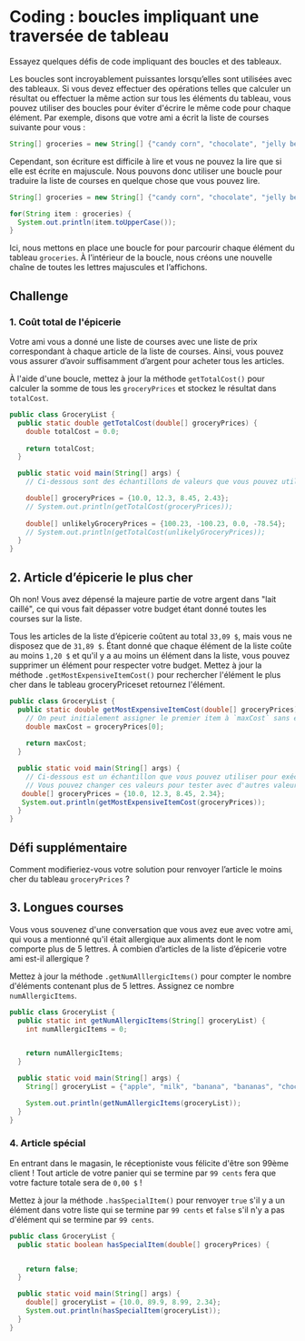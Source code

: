 # Coding : boucles impliquant une traversée de tableau

Essayez quelques défis de code impliquant des boucles et des tableaux.

Les boucles sont incroyablement puissantes lorsqu’elles sont utilisées avec des tableaux. Si vous devez effectuer des opérations telles que calculer un résultat ou effectuer la même action sur tous les éléments du tableau, vous pouvez utiliser des boucles pour éviter d'écrire le même code pour chaque élément. Par exemple, disons que votre ami a écrit la liste de courses suivante pour vous :

```java
String[] groceries = new String[] {"candy corn", "chocolate", "jelly beans", "cookies"};
```

Cependant, son écriture est difficile à lire et vous ne pouvez la lire que si elle est écrite en majuscule. Nous pouvons donc utiliser une boucle pour traduire la liste de courses en quelque chose que vous pouvez lire.

```java
String[] groceries = new String[] {"candy corn", "chocolate", "jelly beans", "cookies"};

for(String item : groceries) {
  System.out.println(item.toUpperCase());
}
```

Ici, nous mettons en place une boucle for pour parcourir chaque élément du tableau `groceries`. À l’intérieur de la boucle, nous créons une nouvelle chaîne de toutes les lettres majuscules et l’affichons.

## Challenge

### 1. Coût total de l'épicerie

Votre ami vous a donné une liste de courses avec une liste de prix correspondant à chaque article de la liste de courses. Ainsi, vous pouvez vous assurer d’avoir suffisamment d’argent pour acheter tous les articles.

À l'aide d'une boucle, mettez à jour la méthode `getTotalCost()` pour calculer la somme de tous les `groceryPrices` et stockez le résultat dans `totalCost`.

```java
public class GroceryList {
  public static double getTotalCost(double[] groceryPrices) {
    double totalCost = 0.0;
    
    return totalCost;
  }

  public static void main(String[] args) {
    // Ci-dessous sont des échantillons de valeurs que vous pouvez utiliser pour exécuter votre code.

    double[] groceryPrices = {10.0, 12.3, 8.45, 2.43};
    // System.out.println(getTotalCost(groceryPrices));
    
    double[] unlikelyGroceryPrices = {100.23, -100.23, 0.0, -78.54};
    // System.out.println(getTotalCost(unlikelyGroceryPrices));
  }
}
```

## 2. Article d’épicerie le plus cher

Oh non! Vous avez dépensé la majeure partie de votre argent dans "lait caillé", ce qui vous fait dépasser votre budget étant donné toutes les courses sur la liste.

Tous les articles de la liste d’épicerie coûtent au total `33,09 $`, mais vous ne disposez que de `31,89 $`. Étant donné que chaque élément de la liste coûte au moins `1,20 $` et qu'il y a au moins un élément dans la liste, vous pouvez supprimer un élément pour respecter votre budget. Mettez à jour la méthode `.getMostExpensiveItemCost()` pour rechercher l'élément le plus cher dans le tableau groceryPriceset retournez l'élément.

```java
public class GroceryList {
  public static double getMostExpensiveItemCost(double[] groceryPrices) {
    // On peut initialement assigner le premier item à `maxCost` sans erreur parce qu'on part du postulat qu'on a au moins un item dans le tableau 
    double maxCost = groceryPrices[0];
    
    return maxCost;
  }

  public static void main(String[] args) {
    // Ci-dessous est un échantillon que vous pouvez utiliser pour exécuter votre code
    // Vous pouvez changer ces valeurs pour tester avec d'autres valeurs
   double[] groceryPrices = {10.0, 12.3, 8.45, 2.34};
   System.out.println(getMostExpensiveItemCost(groceryPrices));
  }
}

```

## Défi supplémentaire
Comment modifieriez-vous votre solution pour renvoyer l’article le moins cher du tableau `groceryPrices` ?

## 3. Longues courses
 
Vous vous souvenez d'une conversation que vous avez eue avec votre ami, qui vous a mentionné qu'il était allergique aux aliments dont le nom comporte plus de 5 lettres. À combien d’articles de la liste d’épicerie votre ami est-il allergique ?

Mettez à jour la méthode `.getNumAlllergicItems()` pour compter le nombre d'éléments contenant plus de 5 lettres. Assignez ce nombre `numAllergicItems`.

```java
public class GroceryList {
  public static int getNumAllergicItems(String[] groceryList) {
    int numAllergicItems = 0;


    return numAllergicItems;
  }

  public static void main(String[] args) {
    String[] groceryList = {"apple", "milk", "banana", "bananas", "chocolate"};

    System.out.println(getNumAllergicItems(groceryList));
  }
}
```

### 4. Article spécial

En entrant dans le magasin, le réceptioniste vous félicite d'être son 99ème client ! Tout article de votre panier qui se termine par `99 cents` fera que votre facture totale sera de `0,00 $` !

Mettez à jour la méthode `.hasSpecialItem()` pour renvoyer `true` s'il y a un élément dans votre liste qui se termine par `99 cents` et `false` s'il n'y a pas d'élément qui se termine par `99 cents`.

```java
public class GroceryList {
  public static boolean hasSpecialItem(double[] groceryPrices) {


    return false;
  }

  public static void main(String[] args) {
    double[] groceryList = {10.0, 89.9, 8.99, 2.34};
    System.out.println(hasSpecialItem(groceryList));
  }
}

```


